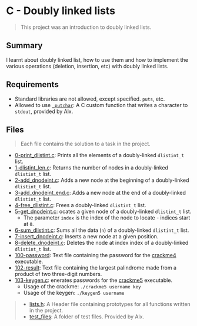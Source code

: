 # C - Doubly linked lists

> This project was an introduction to doubly linked lists.

## Summary

I learnt about doubly linked list, how to use them and how to implement the various operations (deletion, insertion, etc) with doubly linked lists.

## Requirements

- Standard libraries are not allowed, except specified. `puts`, etc.
- Allowed to use [`_putchar`](https://github.com/alx-tools/_putchar.c/blob/master/_putchar.c): A
C custom function that writes a character to `stdout`, provided by Alx.

## Files

> Each file contains the solution to a task in the project.

- [0-print_dlistint.c](https://github.com/Ebube-Ochemba/alx-low_level_programming/blob/master/0x17-doubly_linked_lists/0-print_dlistint.c): Prints all the elements of a doubly-linked `dlistint_t` list.
- [1-dlistint_len.c](https://github.com/Ebube-Ochemba/alx-low_level_programming/blob/master/0x17-doubly_linked_lists/1-dlistint_len.c): Returns the number of nodes in a doubly-linked `dlistint_t` list.
- [2-add_dnodeint.c](https://github.com/Ebube-Ochemba/alx-low_level_programming/blob/master/0x17-doubly_linked_lists/2-add_dnodeint.c): Adds a new node at the beginning of a doubly-linked `dlistint_t` list.
- [3-add_dnodeint_end.c](https://github.com/Ebube-Ochemba/alx-low_level_programming/blob/master/0x17-doubly_linked_lists/3-add_dnodeint_end.c): Adds a new node at the end of a doubly-linked `dlistint_t` list.
- [4-free_dlistint.c](https://github.com/Ebube-Ochemba/alx-low_level_programming/blob/master/0x17-doubly_linked_lists/4-free_dlistint.c): Frees a doubly-linked `dlistint_t` list.
- [5-get_dnodeint.c](https://github.com/Ebube-Ochemba/alx-low_level_programming/blob/master/0x17-doubly_linked_lists/5-get_dnodeint.c): ocates a given node of a doubly-linked `dlistint_t` list.
	- The parameter `index` is the index of the node to locate - indices start at `0`.
- [6-sum_dlistint.c](https://github.com/Ebube-Ochemba/alx-low_level_programming/blob/master/0x17-doubly_linked_lists/6-sum_dlistint.c): Sums all the data (`n`) of a doubly-linked `dlistint_t` list.
- [7-insert_dnodeint.c](https://github.com/Ebube-Ochemba/alx-low_level_programming/blob/master/0x17-doubly_linked_lists/7-insert_dnodeint.c): Inserts a new node at a given position.
- [8-delete_dnodeint.c](https://github.com/Ebube-Ochemba/alx-low_level_programming/blob/master/0x17-doubly_linked_lists/8-delete_dnodeint.c): Deletes the node at index index of a doubly-linked `dlistint_t` list.
- [100-password](https://github.com/Ebube-Ochemba/alx-low_level_programming/blob/master/0x17-doubly_linked_lists/100-password): Text file containing the password for the [crackme4](https://github.com/alx-tools/0x17.c) executable.
- [102-result](https://github.com/Ebube-Ochemba/alx-low_level_programming/blob/master/0x17-doubly_linked_lists/102-result): Text file containing the largest palindrome made from a product of two three-digit numbers.
- [103-keygen.c](https://github.com/Ebube-Ochemba/alx-low_level_programming/blob/master/0x17-doubly_linked_lists/103-keygen.c): enerates passwords for the [crackme5](https://github.com/alx-tools/0x17.c) executable.
	- Usage of the crackme: `./crackme5 username key`
	- Usage of the keygen: `./keygen5 username`

> - [lists.h](https://github.com/Ebube-Ochemba/alx-low_level_programming/blob/master/0x17-doubly_linked_lists/lists.h): A Header file containing prototypes for all functions written in the project.
> - [test_files](https://github.com/Ebube-Ochemba/alx-low_level_programming/tree/master/0x17-doubly_linked_lists/test_files): A folder of test files. Provided by Alx.
